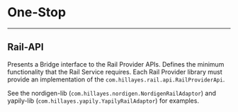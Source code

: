 
# One-Stop

---
## Rail-API
Presents a Bridge interface to the Rail Provider APIs. Defines the minimum
functionality that the Rail Service requires. Each Rail Provider library must
provide an implementation of the `com.hillayes.rail.api.RailProviderApi`.

See the nordigen-lib (`com.hillayes.nordigen.NordigenRailAdaptor`) and yapily-lib
(`com.hillayes.yapily.YapilyRailAdaptor`) for examples.
